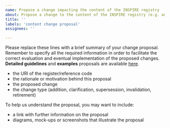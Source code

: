 ```yaml
---
name: Propose a change impacting the content of the INSPIRE registry
about: Propose a change to the content of the INSPIRE registry (e.g. addition of a reference code to a register, change to a reference code). Change proposals impacting the content of the INSPIRE Registry can only be submitted by the [official Submitting Organisations](../../submitting-organisations-list.md).
title: ''
labels: 'content change proposal'
assignees: ''

---
```


Please replace these lines with a brief summary of your change proposal. 
Remember to specify all the required information in order to facilitate the correct evaluation and eventual implementation of the proposed changes.
**Detailed guidelines** and **examples** proposals are available [here](../../change-proposal-guidelines.md).

- the URI of the register/reference code
- the rationale or motivation behind this proposal
- the proposed change
- the change type (addition, clarification, supersession, invalidation, retirement)

To help us understand the proposal, you may want to include:
- a link with further information on the proposal 
- diagrams, mock-ups or screenshots that illustrate the proposal
